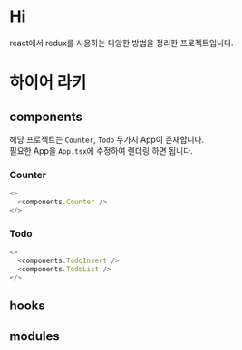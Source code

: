 # Hi

react에서 redux를 사용하는 다양한 방법을 정리한 프로젝트입니다.

# 하이어 라키

## components

해당 프로젝트는 `Counter`, `Todo` 두가지 App이 존재합니다.  
필요한 App을 `App.tsx`에 수정하여 렌더링 하면 됩니다.

### Counter

```ts
<>
  <components.Counter />
</>
```

### Todo

```ts
<>
  <components.TodoInsert />
  <components.TodoList />
</>
```

## hooks

## modules
